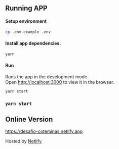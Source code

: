 ## Running APP

#### Setup environment

```bash
cp .env.example .env
```

#### Install app dependencies.

```bash
yarn
```

#### Run

Runs the app in the development mode.\
Open [http://localhost:3000](http://localhost:3000) to view it in the browser.

```bash
yarn start
```

### `yarn start`

## Online Version

https://desafio-coteminas.netlify.app

Hosted by [Netlify](https://www.netlify.com/)
